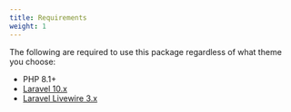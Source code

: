 ```yaml
---
title: Requirements
weight: 1
---
```


The following are required to use this package regardless of what theme you choose:

- PHP 8.1+
- [Laravel 10.x](https://laravel.com)
- [Laravel Livewire 3.x](https://livewire.laravel.com)

